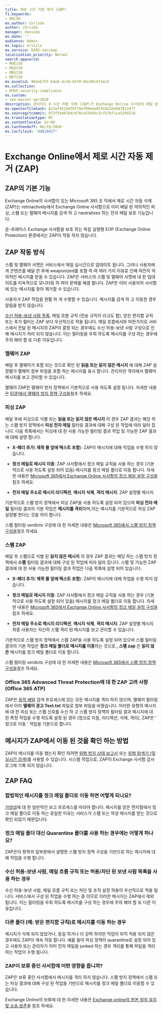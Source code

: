 ```yaml
---
title: 제로 시간 자동 제거 (ZAP)
f1.keywords:
- NOCSH
ms.author: chrisda
author: chrisda
manager: dansimp
ms.date: ''
audience: Admin
ms.topic: article
ms.service: O365-seccomp
localization_priority: Normal
search.appverid:
- MOE150
- MED150
- MBS150
- MET150
ms.assetid: 96deb75f-64e8-4c10-b570-84c99c674e15
ms.collection:
- M365-security-compliance
ms.custom:
- seo-marvel-apr2020
description: 관리자는 0 시간 자동 삭제 (ZAP)가 Exchange Online 사서함의 배달 된 메시지를 retroactively에서 정크 메일 폴더로 이동 하는 것을 retroactively 수 있는 격리 또는 피싱 인 것으로 확인 하는 방법에 대해 알아볼 수 있습니다.
ms.openlocfilehash: 612ef45194fbf70ef89eee0f455b2d4d8781247f
ms.sourcegitcommit: 973f5449784cb70ce5545bc3cf57bf1ce5209218
ms.translationtype: MT
ms.contentlocale: ko-KR
ms.lasthandoff: 06/19/2020
ms.locfileid: "44819427"
---
```

# <a name="zero-hour-auto-purge-zap-in-exchange-online"></a>Exchange Online에서 제로 시간 자동 제거 (ZAP)

## <a name="basic-features-of-zap"></a>ZAP의 기본 기능

Exchange Online의 사서함이 있는 Microsoft 365 조 직에서 제로 시간 자동 삭제 (ZAP)는 retroactively에서 Exchange Online 사서함으로 이미 배달 된 악의적인 피싱, 스팸 또는 맬웨어 메시지를 검색 하 고 neutralizes 하는 전자 메일 보호 기능입니다.

온-프레미스 Exchange 사서함을 보호 하는 독립 실행형 EOP (Exchange Online Protection) 환경에서는 ZAP이 작동 하지 않습니다.

## <a name="how-zap-works"></a>ZAP 작동 방식

스팸 및 맬웨어 서명은 서비스에서 매일 실시간으로 업데이트 됩니다. 그러나 사용자에 게 콘텐츠를 배달 한 후에 weaponized를 포함 하 여 여러 가지 이유로 인해 여전히 악의적인 메시지를 받을 수 있습니다. ZAP은 서비스의 스팸 및 맬웨어 서명에 대 한 업데이트를 지속적으로 모니터링 하 여이 문제를 해결 합니다. ZAP은 이미 사용자의 사서함에 있는 메시지를 찾아 제거할 수 있습니다.

사용자가 ZAP 작업을 원활 하 게 수행할 수 있습니다. 메시지를 검색 하 고 이동한 경우 알림을 받지 않습니다.

[수신 허용-보낸 사람 목록](create-safe-sender-lists-in-office-365.md), 메일 흐름 규칙 (전송 규칙이 라고도 함), 받은 편지함 규칙 또는 추가 필터는 ZAP 보다 우선적으로 적용 됩니다. 메일 흐름에서와 마찬가지로 서비스에서 전달 된 메시지의 ZAP이 결정 되는 경우에도 수신 허용-보낸 사람 구성으로 인해 메시지가 처리 되지 않습니다. 이는 필터링을 우회 하도록 메시지를 구성 하는 경우에 주의 해야 할 또 다른 이유입니다.

### <a name="malware-zap"></a>맬웨어 ZAP

배달 후 맬웨어가 포함 되는 것으로 확인 된 **읽음 또는 읽지 않은 메시지** 에 대해 ZAP 설정별가 맬웨어 첨부 파일을 포함 하는 메시지를 표시 합니다. 관리자만 격리에서 맬웨어 메시지를 보고 관리할 수 있습니다.

맬웨어 ZAP은 맬웨어 방지 정책에서 기본적으로 사용 하도록 설정 됩니다. 자세한 내용은 [EOP에서 맬웨어 방지 정책 구성을](configure-anti-malware-policies.md)참조 하세요.

### <a name="phish-zap"></a>피싱 ZAP

배달 후에 피싱으로 식별 되는 **읽음 또는 읽지 않은 메시지** 의 경우 ZAP 결과는 해당 하는 스팸 방지 정책에서 **피싱 전자 메일** 필터링 결과에 대해 구성 된 작업에 따라 달라 집니다. 다음 목록에서는 피싱에 대 한 사용 가능한 필터링 결과 작업 및 가능한 ZAP 결과에 대해 설명 합니다.

- **X-헤더 추가**( **제목 줄 앞에 텍스트 포함**): ZAP이 메시지에 대해 작업을 수행 하지 않습니다.

- **정크 메일로 메시지 이동**: ZAP 사서함에서 정크 메일 규칙을 사용 하는 경우 (기본적으로 사용 하도록 설정 되어 있음) 메시지를 정크 메일 폴더로 이동 합니다. 자세한 내용은 [Microsoft 365에서 Exchange Online 사서함의 정크 메일 설정 구성을](configure-junk-email-settings-on-exo-mailboxes.md)참조 하세요.

- **전자 메일 주소로 메시지 리디렉션**, **메시지 삭제**, **격리 메시지**: ZAP 설정별 메시지

기본적으로 스팸 방지 정책에서 피싱 ZAP을 사용 하도록 설정 되어 있으며 **피싱 전자 메일** 필터링 결과의 기본 작업은 **메시지를 격리**하며,이는 메시지를 기본적으로 피싱 ZAP 설정별 한다는 것을 의미 합니다.

스팸 필터링 verdicts 구성에 대 한 자세한 내용은 [Microsoft 365에서 스팸 방지 정책 구성을](configure-your-spam-filter-policies.md)참조 하세요.

### <a name="spam-zap"></a>스팸 ZAP

배달 후 스팸으로 식별 된 **읽지 않은 메시지** 의 경우 ZAP 결과는 해당 하는 스팸 방지 정책에서 **스팸** 필터링 결과에 대해 구성 된 작업에 따라 달라 집니다. 스팸 및 가능한 ZAP 결과에 대 한 사용 가능한 필터링 결과 작업은 다음 목록에 설명 되어 있습니다.

- **X-헤더 추가**( **제목 줄 앞에 텍스트 포함**): ZAP이 메시지에 대해 작업을 수행 하지 않습니다.

- **정크 메일로 메시지 이동**: ZAP 사서함에서 정크 메일 규칙을 사용 하는 경우 (기본적으로 사용 하도록 설정 되어 있음) 메시지를 정크 메일 폴더로 이동 합니다. 자세한 내용은 [Microsoft 365에서 Exchange Online 사서함의 정크 메일 설정 구성을](configure-junk-email-settings-on-exo-mailboxes.md)참조 하세요.

- **전자 메일 주소로 메시지 리디렉션**, **메시지 삭제**, **격리 메시지**: ZAP 설정별 메시지 최종 사용자는 자신의 스팸 격리 된 메시지를 보고 관리할 수 있습니다.

기본적으로 스팸 방지 정책에서 스팸 ZAP을 사용 하도록 설정 되어 있으며 스팸 필터링 결과의 기본 작업은 **정크 메일 폴더로 메시지를 이동**하는 것으로 **, 스팸 zap** 은 **읽지 않은** 메시지를 정크 메일 폴더로 이동 합니다.

스팸 필터링 verdicts 구성에 대 한 자세한 내용은 [Microsoft 365에서 스팸 방지 정책 구성을](configure-your-spam-filter-policies.md)참조 하세요.

### <a name="zap-considerations-for-office-365-advanced-threat-protection-office-365-atp"></a>Office 365 Advanced Threat Protection에 대 한 ZAP 고려 사항 (Office 365 ATP)

ZAP은 [동적 배달](dynamic-delivery-and-previewing.md) 검색 프로세스에 있는 모든 메시지를 격리 하지 않으며, 맬웨어 필터링에서 이미 **맬웨어 경고 Text.txt** 파일로 첨부 파일을 바꿨습니다. 이러한 유형의 메시지에 대 한 피싱 또는 스팸 신호를 수신 하 고 스팸 방지 정책의 필터링 결과 메시지에 대 한 특정 작업을 수행 하도록 설정 된 경우 (정크로 이동, 리디렉션, 삭제, 격리), ZAP은 ' 정크로 이동 ' 작업을 기본으로 합니다.

## <a name="how-to-see-if-zap-moved-your-message"></a>메시지가 ZAP에서 이동 된 것을 확인 하는 방법

ZAP이 메시지를 이동 했는지 확인 하려면 [위협 방지 상태 보고서](view-email-security-reports.md#threat-protection-status-report) 또는 [위협 탐색기 (및 실시간 검색)](threat-explorer.md)를 사용할 수 있습니다. 시스템 작업으로, ZAP이 Exchange 사서함 감사 로그에 기록 되지 않습니다.

## <a name="zap-faq"></a>ZAP FAQ

### <a name="what-happens-if-a-legitimate-message-is-moved-to-the-junk-email-folder"></a>합법적인 메시지를 정크 메일 폴더로 이동 하면 어떻게 되나요?

[가양성](report-junk-email-messages-to-microsoft.md)에 대 한 일반적인 보고 프로세스를 따라야 합니다. 메시지를 받은 편지함에서 정크 메일 폴더로 이동 하는 유일한 이유는 서비스가 스팸 또는 악성 메시지를 받는 것으로 확인 되었기 때문입니다.

### <a name="what-if-i-use-the-quarantine-folder-instead-of-the-junk-mail-folder"></a>정크 메일 폴더 대신 Quarantine 폴더를 사용 하는 경우에는 어떻게 하나요?

ZAP은이 항목의 앞부분에서 설명한 스팸 방지 정책 구성을 기반으로 하는 메시지에 대해 작업을 수행 합니다.

### <a name="what-if-im-using-safe-senders-mail-flow-rules-or-allowedblocked-sender-lists"></a>수신 허용-보낸 사람, 메일 흐름 규칙 또는 허용/차단 된 보낸 사람 목록을 사용 하는 경우

수신 허용-보낸 사람, 메일 흐름 규칙 또는 차단 및 조직 설정 허용이 우선적으로 적용 됩니다. 서비스에서 구성 된 작업을 수행 하는 중 이므로 이러한 메시지는 ZAP에서 제외 됩니다. 이는 필터링을 우회 하도록 메시지를 구성 하는 경우에 주의 해야 할 또 다른 이유입니다.

### <a name="what-if-a-message-is-moved-to-another-folder-eg-inbox-rules"></a>다른 폴더 (예: 받은 편지함 규칙)로 메시지를 이동 하는 경우

메시지가 삭제 되지 않았거나, 동일 하거나 더 강력 하지만 작업이 아직 적용 되지 않은 경우에도 ZAP이 계속 작동 합니다. 예를 들어 피싱 정책이 quarantine로 설정 되어 있고 사용자 또는 관리자가 이미 전자 메일을 junked 하는 경우 격리를 통해 파일을 격리 하는 작업이 수행 됩니다.

### <a name="how-does-zap-affect-mailboxes-on-hold"></a>ZAP이 보류 중인 사서함에 어떤 영향을 줍니까?

ZAP은 보류 중인 사서함에서 메시지를 격리 하지 않습니다. 스팸 방지 정책에서 스팸 또는 피싱 결과에 대해 구성 된 작업을 기반으로 메시지를 정크 메일 폴더로 이동할 수 있습니다.

Exchange Online의 보류에 대 한 자세한 내용은 [Exchange online의 원본 위치 유지 및 소송 보존](https://docs.microsoft.com/Exchange/security-and-compliance/in-place-and-litigation-holds)을 참조 하세요.
